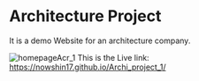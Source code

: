 # Architecture Project
 It is a demo Website for an architecture company. 
 
 
![homepageAcr_1](https://user-images.githubusercontent.com/80466283/163945515-ef8b87f3-4773-4a69-92d3-b0b575d9c9d1.png)
This is the Live link: https://nowshin17.github.io/Archi_project_1/
 
 
